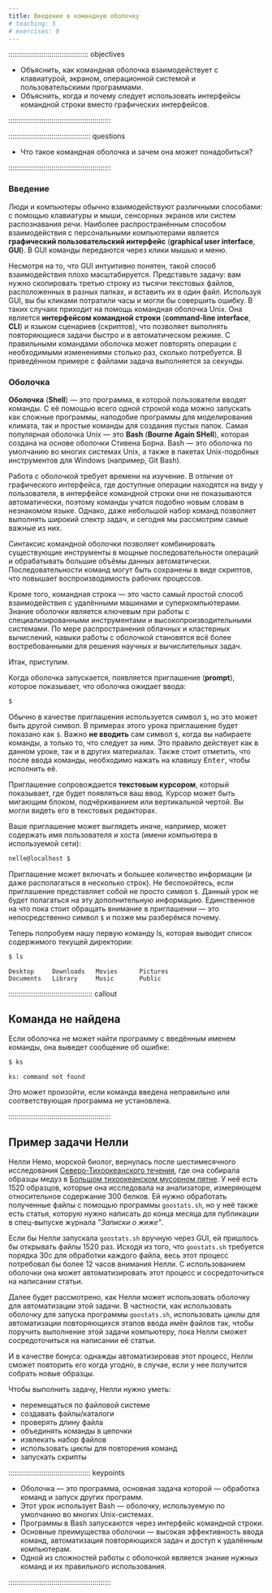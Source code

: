```yaml
---
title: Введение в командную оболочку
# teaching: 5
# exercises: 0
---
```


::::::::::::::::::::::::::::::::::::::: objectives

- Объяснить, как командная оболочка взаимодействует с клавиатурой, экраном, операционной системой и пользовательскими программами.
- Объяснить, когда и почему следует использовать интерфейсы командной строки вместо графических интерфейсов.

::::::::::::::::::::::::::::::::::::::::::::::::::

:::::::::::::::::::::::::::::::::::::::: questions

- Что такое командная оболочка и зачем она может понадобиться?

::::::::::::::::::::::::::::::::::::::::::::::::::

### Введение

Люди и компьютеры обычно взаимодействуют различными способами: с помощью клавиатуры и мыши, сенсорных экранов или систем распознавания речи. Наиболее распространённым способом взаимодействия с персональными компьютерами является **графический пользовательский интерфейс** (**graphical user interface**, **GUI**). В GUI команды передаются через клики мышью и меню.

Несмотря на то, что GUI интуитивно понятен, такой способ взаимодействия плохо масштабируется. Представьте задачу: вам нужно скопировать третью строку из тысячи текстовых файлов, расположенных в разных папках, и вставить их в один файл. Используя GUI, вы бы кликами потратили часы и могли бы совершить ошибку. В таких случаях приходит на помощь командная оболочка Unix. Она является **интерфейсом командной строки** (**command-line interface**, **CLI**) и языком сценариев (скриптов), что позволяет выполнять повторяющиеся задачи быстро и в автоматическом режиме. С правильными командами оболочка может повторять операции с необходимыми изменениями столько раз, сколько потребуется. В приведённом примере с файлами задача выполняется за секунды.

### Оболочка

**Оболочка** (**Shell**) — это программа, в которой пользователи вводят команды. С её помощью всего одной строкой кода можно запускать как сложные программы, наподобие программы для моделирования климата, так и простые команды для создания пустых папок. Самая популярная оболочка Unix — это **Bash** (**Bourne Again SHell**), которая создана на основе оболочки Стивена Борна. Bash — это оболочка по умолчанию во многих системах Unix, а также в пакетах Unix-подобных инструментов для Windows (например, Git Bash).

Работа с оболочкой требует времени на изучение. В отличие от графического интерфейса, где доступные операции находятся на виду у пользователя, в интерфейсе командной строки они не показываются автоматически, поэтому команды учатся подобно новым словам в незнакомом языке. Однако, даже небольшой набор команд позволяет выполнять широкий спектр задач, и сегодня мы рассмотрим самые важные из них.

Синтаксис командной оболочки позволяет комбинировать существующие инструменты в мощные последовательности операций и обрабатывать большие объёмы данных автоматически. Последовательности команд могут быть сохранены в виде скриптов, что повышает воспроизводимость рабочих процессов.

Кроме того, командная строка — это часто самый простой способ взаимодействия с удалёнными машинами и суперкомпьютерами. Знание оболочки является ключевым при работы с специализированными инструментами и высокопроизводительными системами. По мере распространения облачных и кластерных вычислений, навыки работы с оболочкой становятся всё более востребованными для решения научных и вычислительных задач.

Итак, приступим.

Когда оболочка запускается, появляется приглашение (**prompt**), которое показывает, что оболочка ожидает ввода:

```bash
$
```

Обычно в качестве приглашения используется символ `$`, но это может быть другой символ. В примерах этого урока приглашение будет показано как `$`. Важно **не вводить** сам символ `$`, когда вы набираете команды, а только то, что следует за ним. Это правило действует как в данном уроке, так и в других материалах. Также стоит отметить, что после ввода команды, необходимо нажать на клавишу <kbd>Enter</kbd>, чтобы исполнить её.

Приглашение сопровождается **текстовым курсором**, который показывает, где будет появляться ваш ввод. Курсор может быть мигающим блоком, подчёркиванием или вертикальной чертой. Вы могли видеть его в текстовых редакторах.

Ваше приглашение может выглядеть иначе, например, может содержать имя пользователя и хоста (имени компьютера в используемой сети):

```bash
nelle@localhost $
```

Приглашение может включать и большее количество информации (и даже располагаться в несколько строк). Не беспокойтесь, если приглашение представляет собой не просто символ `$`. Данный урок не будет полагаться на эту дополнительную информацию. Единственное на что пока стоит обращать внимание в приглашении — это непосредственно символ `$` и позже мы разберёмся почему.

Теперь попробуем нашу первую команду ls, которая выводит список содержимого текущей директории:

```bash
$ ls
```

```output
Desktop     Downloads   Movies      Pictures
Documents   Library     Music       Public
```

:::::::::::::::::::::::::::::::::::::::::  callout

## Команда не найдена

Если оболочка не может найти программу с введённым именем команды, она выведет сообщение об ошибке:

```bash
$ ks
```

```output
ks: command not found
```

Это может произойти, если команда введена неправильно или соответствующая программа не установлена.

::::::::::::::::::::::::::::::::::::::::::::::::::

## Пример задачи Нелли

Нелли Немо, морской биолог, вернулась после шестимесячного исследования [Северо-Тихоокеанского течения](https://ru.wikipedia.org/wiki/Северо-Тихоокеанское_течение), где она собирала образцы медуз в [Большом тихоокеанском мусорном пятне](https://ru.wikipedia.org/wiki/Большое_тихоокеанское_мусорное_пятно). У неё есть 1520 образцов, которые она исследовала на анализаторе, измеряющем относительное содержание 300 белков. Ей нужно обработать полученные файлы с помощью программы `goostats.sh`, но у неё также есть статья, которую нужно написать до конца месяца для публикации в спец-выпуске журнала _"Записки о жиже"_.

Если бы Нелли запускала `goostats.sh` вручную через GUI, ей пришлось бы открывать файлы 1520 раз. Исходя из того, что `goostats.sh` требуется порядка 30с для обработки каждого файла, весь этот процесс потребовал бы более 12 часов внимания Нелли. С использованием оболочки она может автоматизировать этот процесс и сосредоточиться на написании статьи.

Далее будет рассмотрено, как Нелли может использовать оболочку для автоматизации этой задачи. В частности, как использовать оболочку для запуска программы `goostats.sh`, использовать циклы для автоматизации повторяющихся этапов ввода имён файлов так, чтобы поручить выполнение этой задачи компьютеру, пока Нелли сможет сосредоточиться на написании её статьи.

И в качестве бонуса: однажды автоматизировав этот процесс, Нелли сможет повторить его когда угодно, в случае, если у нее получится собрать новые образцы.

Чтобы выполнить задачу, Нелли нужно уметь:

- перемещаться по файловой системе
- создавать файлы/каталоги
- проверять длину файла
- объединять команды в цепочки
- извлекать набор файлов
- использовать циклы для повторения команд
- запускать скрипты

:::::::::::::::::::::::::::::::::::::::: keypoints

- Оболочка — это программа, основная задача которой — обработка команд и запуск других программ.
- Этот урок использует Bash — оболочку, используемую по умолчанию во многих Unix-системах.
- Программы в Bash запускаются через интерфейс командной строки.
- Основные преимущества оболочки — высокая эффективность ввода команд, автоматизация повторяющихся задач и доступ к удалённым компьютерам.
- Одной из сложностей работы с оболочкой является знание нужных команд и их правильного использования.

::::::::::::::::::::::::::::::::::::::::::::::::::
